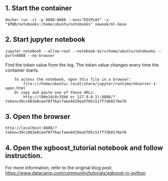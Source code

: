 ## 1. Start the container
```
docker run -it -p 8888:8888 --env="DISPLAY" -v "$PWD/notebooks:/home/ubuntu/notebooks" sewook/ml-base
```

## 2. Start jupyter notebook 
```
jupyter notebook --allow-root --notebook-dir=/home/ubuntu/notebooks --port=8888 --no-browser
```

Find the token value from the log. The token value changes every time the container starts. 

```
    To access the notebook, open this file in a browser:
        file:///home/ubuntu/.local/share/jupyter/runtime/nbserver-1-open.html
    Or copy and paste one of these URLs:
        http://(00e1dc8c35b6 or 127.0.0.1):8888/?token=39cc883e8ceef0f76acfaee4d19ea5f05c51ff7db0176e76
```

## 3. Open the browser
```
http://localhost:8888/?token=39cc883e8ceef0f76acfaee4d19ea5f05c51ff7db0176e76
```

## 4. Open the xgboost_tutorial notebook and follow instruction. 

For more information, refer to the original blog post: https://www.datacamp.com/community/tutorials/xgboost-in-python

